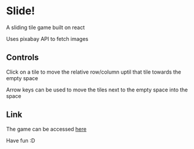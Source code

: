 # Slide!
A sliding tile game built on react

Uses pixabay API to fetch images

## Controls 
Click on a tile to move the relative row/column uptil that tile towards the empty space

Arrow keys can be used to move the tiles next to the empty space into the space

## Link
The game can be accessed [here](https://poseidon0z.github.io/slide/play)

Have fun :D
